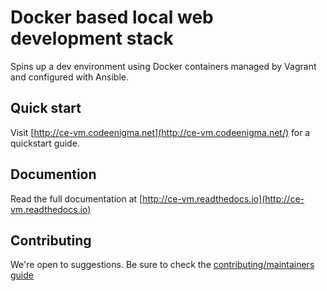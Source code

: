 # Docker based local web development stack

Spins up a dev environment using Docker containers managed by Vagrant and configured with Ansible.

## Quick start

Visit [http://ce-vm.codeenigma.net](http://ce-vm.codeenigma.net/) for a quickstart guide.

## Documention

Read the full documentation at [http://ce-vm.readthedocs.io](http://ce-vm.readthedocs.io)

## Contributing

We're open to suggestions. Be sure to check the [contributing/maintainers guide](https://github.com/codeenigma/ce-vm/blob/master/CONTRIBUTING.md)
